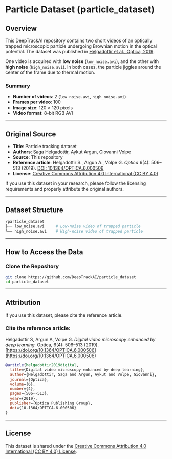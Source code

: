 # Particle Dataset (particle_dataset)

## Overview

This DeepTrackAI repository contains two short videos of an optically trapped microscopic particle undergoing Brownian motion in the optical potential. The dataset was published in [Helgadottir et al., Optica, 2019](https://doi.org/10.1364/OPTICA.6.000506). 

One video is acquired with **low noise** (`low_noise.avi`), and the other with **high noise** (`high_noise.avi`). In both cases, the particle jiggles around the center of the frame due to thermal motion.

### Summary
- **Number of videos**: 2 (`low_noise.avi`, `high_noise.avi`)  
- **Frames per video**: 100  
- **Image size**: 120 × 120 pixels  
- **Video format**: 8-bit RGB AVI  

---

## Original Source

- **Title**: Particle tracking dataset
- **Authors**: Saga Helgadottir, Aykut Argun, Giovanni Volpe
- **Source**: This repository  
- **Reference article**: Helgadottir S., Argun A., Volpe G. *Optica* 6(4): 506–513 (2019). [DOI: 10.1364/OPTICA.6.000506](https://doi.org/10.1364/OPTICA.6.000506)  
- **License**: [Creative Commons Attribution 4.0 International (CC BY 4.0)](https://creativecommons.org/licenses/by/4.0/)

If you use this dataset in your research, please follow the licensing requirements and properly attribute the original authors.

---

## Dataset Structure

```bash
/particle_dataset  
├── low_noise.avi     # Low-noise video of trapped particle
└── high_noise.avi    # High-noise video of trapped particle
```

---

## How to Access the Data

### Clone the Repository
```bash
git clone https://github.com/DeepTrackAI/particle_dataset
cd particle_dataset
```

---

## Attribution

If you use this dataset, please cite the reference article.

### Cite the reference article:
Helgadottir S, Argun A, Volpe G. *Digital video microscopy enhanced by deep learning.* Optica, 6(4): 506–513 (2019). [https://doi.org/10.1364/OPTICA.6.000506](https://doi.org/10.1364/OPTICA.6.000506)

```bibtex
@article{helgadottir2019digital,
  title={Digital video microscopy enhanced by deep learning},
  author={Helgadottir, Saga and Argun, Aykut and Volpe, Giovanni},
  journal={Optica},
  volume={6},
  number={4},
  pages={506--513},
  year={2019},
  publisher={Optica Publishing Group},
  doi={10.1364/OPTICA.6.000506}
}
```

---

## License

This dataset is shared under the [Creative Commons Attribution 4.0 International (CC BY 4.0) License](https://creativecommons.org/licenses/by/4.0/).
